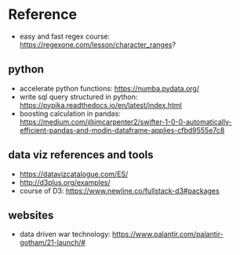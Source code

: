 # Reference

* easy and fast regex course: https://regexone.com/lesson/character_ranges?

## python
* accelerate python functions: https://numba.pydata.org/
* write sql query structured in python: https://pypika.readthedocs.io/en/latest/index.html
* boosting calculation in pandas: https://medium.com/@jmcarpenter2/swifter-1-0-0-automatically-efficient-pandas-and-modin-dataframe-applies-cfbd9555e7c8

## data viz references and tools

* https://datavizcatalogue.com/ES/
* http://d3plus.org/examples/
* course of D3: https://www.newline.co/fullstack-d3#packages

## websites

* data driven war technology: https://www.palantir.com/palantir-gotham/21-launch/#

